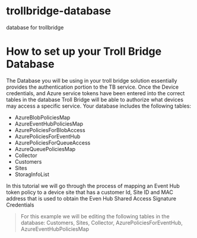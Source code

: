 # trollbridge-database
database for trollbridge
# How to set up your Troll Bridge Database

The Database you will be using in your troll bridge solution essentially provides the authentication portion to the TB service. Once the Device credentials, and Azure service tokens have been entered into the correct tables in the database Troll Bridge will be able to authorize what devices may access a specific service. Your database includes the following tables:

  - AzureBlobPoliciesMap
  - AzureEventHubPoliciesMap
  - AzurePoliciesForBlobAccess
  - AzurePoliciesForEventHub
  - AzurePoliciesForQueueAccess
  - AzureQueuePoliciesMap
  - Collector
  - Customers
  - Sites
  - StoragInfoList

In this tutorial we will go through the process of mapping an Event Hub token policy to a device site that has a customer Id, Site ID and MAC address that is used to obtain the Even Hub Shared Access Signature Credentials

> For this example we will be editing the following tables in the database: 
> Customers, Sites, Collector, AzurePoliciesForEventHub, AzureEventHubPoliciesMap

